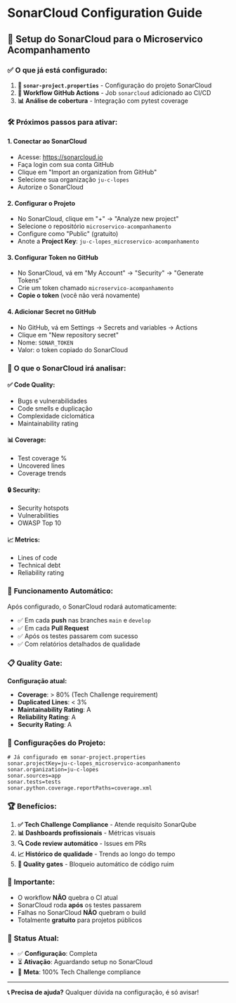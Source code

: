 # SonarCloud Configuration Guide

## 🔧 Setup do SonarCloud para o Microservico Acompanhamento

### ✅ **O que já está configurado:**

1. **📝 `sonar-project.properties`** - Configuração do projeto SonarCloud
2. **🚀 Workflow GitHub Actions** - Job `sonarcloud` adicionado ao CI/CD
3. **📊 Análise de cobertura** - Integração com pytest coverage

### 🛠️ **Próximos passos para ativar:**

#### 1. **Conectar ao SonarCloud**

-   Acesse: https://sonarcloud.io
-   Faça login com sua conta GitHub
-   Clique em "Import an organization from GitHub"
-   Selecione sua organização `ju-c-lopes`
-   Autorize o SonarCloud

#### 2. **Configurar o Projeto**

-   No SonarCloud, clique em "+" → "Analyze new project"
-   Selecione o repositório `microservico-acompanhamento`
-   Configure como "Public" (gratuito)
-   Anote a **Project Key**: `ju-c-lopes_microservico-acompanhamento`

#### 3. **Configurar Token no GitHub**

-   No SonarCloud, vá em "My Account" → "Security" → "Generate Tokens"
-   Crie um token chamado `microservico-acompanhamento`
-   **Copie o token** (você não verá novamente)

#### 4. **Adicionar Secret no GitHub**

-   No GitHub, vá em Settings → Secrets and variables → Actions
-   Clique em "New repository secret"
-   Nome: `SONAR_TOKEN`
-   Valor: o token copiado do SonarCloud

### 🎯 **O que o SonarCloud irá analisar:**

#### **✅ Code Quality:**

-   Bugs e vulnerabilidades
-   Code smells e duplicação
-   Complexidade ciclomática
-   Maintainability rating

#### **📊 Coverage:**

-   Test coverage %
-   Uncovered lines
-   Coverage trends

#### **🔒 Security:**

-   Security hotspots
-   Vulnerabilities
-   OWASP Top 10

#### **📈 Metrics:**

-   Lines of code
-   Technical debt
-   Reliability rating

### 🚀 **Funcionamento Automático:**

Após configurado, o SonarCloud rodará automaticamente:

-   ✅ Em cada **push** nas branches `main` e `develop`
-   ✅ Em cada **Pull Request**
-   ✅ Após os testes passarem com sucesso
-   ✅ Com relatórios detalhados de qualidade

### 📋 **Quality Gate:**

**Configuração atual:**

-   **Coverage**: > 80% (Tech Challenge requirement)
-   **Duplicated Lines**: < 3%
-   **Maintainability Rating**: A
-   **Reliability Rating**: A
-   **Security Rating**: A

### 🔧 **Configurações do Projeto:**

```properties
# Já configurado em sonar-project.properties
sonar.projectKey=ju-c-lopes_microservico-acompanhamento
sonar.organization=ju-c-lopes
sonar.sources=app
sonar.tests=tests
sonar.python.coverage.reportPaths=coverage.xml
```

### 🏆 **Benefícios:**

1. **✅ Tech Challenge Compliance** - Atende requisito SonarQube
2. **📊 Dashboards profissionais** - Métricas visuais
3. **🔍 Code review automático** - Issues em PRs
4. **📈 Histórico de qualidade** - Trends ao longo do tempo
5. **🎯 Quality gates** - Bloqueio automático de código ruim

### 🚨 **Importante:**

-   O workflow **NÃO** quebra o CI atual
-   SonarCloud roda **após** os testes passarem
-   Falhas no SonarCloud **NÃO** quebram o build
-   Totalmente **gratuito** para projetos públicos

### 🎉 **Status Atual:**

-   ✅ **Configuração**: Completa
-   ⏳ **Ativação**: Aguardando setup no SonarCloud
-   🎯 **Meta**: 100% Tech Challenge compliance

---

**📞 Precisa de ajuda?** Qualquer dúvida na configuração, é só avisar!
